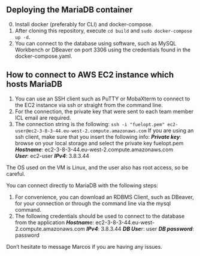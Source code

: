 ## Deploying the MariaDB container

0. Install docker (preferably for CLI) and docker-compose.
1. After cloning this repository, execute `cd build` and `sudo docker-compose up -d`.
2. You can connect to the database using software, such as MySQL Workbench or DBeaver on port 3306 using the credentials found in the docker-compose.yaml.

## How to connect to AWS EC2 instance which hosts MariaDB

1.	You can use an SSH client such as PuTTY or MobaXterm to connect to the EC2 instance via ssh or straight from the command line.
2.	For the connection, the private key that were sent to each team member ICL email are required.
3.	The connection string is the following:
   `ssh -i "fuelopt.pem" ec2-user@ec2-3-8-3-44.eu-west-2.compute.amazonaws.com`
	If you are using an ssh client, make sure that you insert the following info:
	***Private key***: browse on your local storage and select the private key fuelopt.pem
	***Hostname***:  ec2-3-8-3-44.eu-west-2.compute.amazonaws.com	
	***User***: ec2-user
	***IPv4***: 3.8.3.44

The OS used on the VM is Linux, and the user also has root access, so be careful.

You can connect directly to MariaDB with the following steps:
1.	For convenience, you can download an RDBMS Client, such as DBeaver, for your connection or through the command line via the mysql command.
2.	The following credentials should be used to connect to the database from the application
  ***Hostnam***e:  ec2-3-8-3-44.eu-west-2.compute.amazonaws.com
  ***IPv4***: 3.8.3.44
  ***DB Use***r: user
  ***DB password***: password

Don’t hesitate to message Marcos if you are having any issues.

